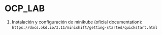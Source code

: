 # OCP_LAB

1. Instalación y configuración de minikube (oficial documentation): `https://docs.okd.io/3.11/minishift/getting-started/quickstart.html`
